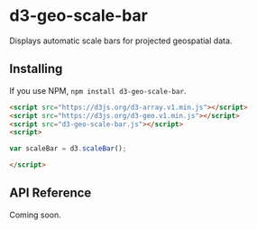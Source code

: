 # d3-geo-scale-bar

Displays automatic scale bars for projected geospatial data.

## Installing

If you use NPM, `npm install d3-geo-scale-bar`. 

```html
<script src="https://d3js.org/d3-array.v1.min.js"></script>
<script src="https://d3js.org/d3-geo.v1.min.js"></script>
<script src="d3-geo-scale-bar.js"></script>
<script>

var scaleBar = d3.scaleBar();

</script>
```

## API Reference

Coming soon.